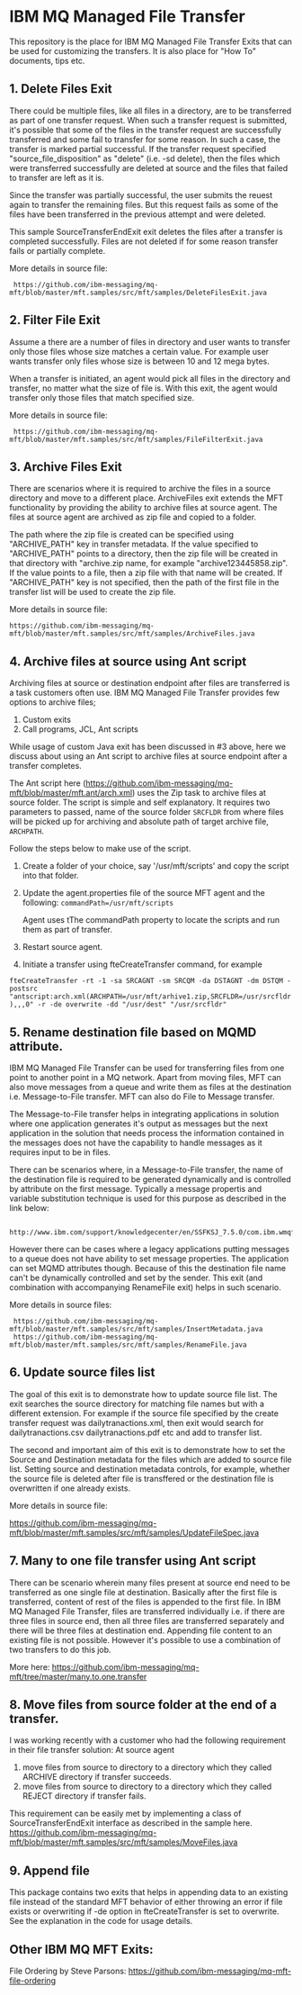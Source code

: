 # IBM MQ Managed File Transfer 

This repository is the place for IBM MQ Managed File Transfer Exits that can be used for customizing the transfers. It is also place for "How To" documents, tips etc.

## 1. Delete Files Exit
There could be multiple files, like all files in a directory, are to be transferred as part of one transfer request. When such a transfer request is submitted, it's possible that some of the files in the transfer request are successfully transferred and some fail to transfer
for some reason. In such a case, the transfer is marked partial successful. If the transfer request specified "source_file_disposition" as "delete" (i.e. -sd delete), then the files which were transferred successfully are deleted at source and the files that failed to 
transfer are left as it is.

Since the transfer was partially successful, the user submits the reuest again to transfer the remaining files. But this request fails as some of the files have been transferred in the previous attempt and were deleted. 
  
This sample SourceTransferEndExit exit deletes the files after a transfer is completed successfully. Files are not deleted if for some reason transfer fails or partially complete. 

More details in source file: 

     https://github.com/ibm-messaging/mq-mft/blob/master/mft.samples/src/mft/samples/DeleteFilesExit.java

## 2. Filter File Exit
Assume a there are a number of files in directory and user wants to transfer only those files whose size matches a certain value. For example user wants transfer only files whose size is between 10 and 12 mega bytes.
  
When a transfer is initiated, an agent would pick all files in the directory and transfer, no matter what the size of file is. With this exit, the agent would transfer only those files that match specified size.

More details in source file: 

     https://github.com/ibm-messaging/mq-mft/blob/master/mft.samples/src/mft/samples/FileFilterExit.java

## 3. Archive Files Exit
There are scenarios where it is required to archive the files in a source directory and move to a different place. ArchiveFiles exit extends the MFT functionality by providing the ability to archive files at source agent. The files at source agent are archived as zip file and copied to a folder.

The path where the zip file is created can be specified using "ARCHIVE_PATH" key in transfer metadata. If the value specified to "ARCHIVE_PATH" points to a directory, then the zip file will be created in that directory with "archive<Current time in millisecond>.zip name, for example "archive123445858.zip". If the value points to a file, then a zip file with that name will be created. If "ARCHIVE_PATH" key is not specified, then the path of the first file in the transfer list will be used to create the zip file.

More details in source file: 

    https://github.com/ibm-messaging/mq-mft/blob/master/mft.samples/src/mft/samples/ArchiveFiles.java

## 4. Archive files at source using Ant script
Archiving files at source or destination endpoint after files are transferred is a task customers often use. IBM MQ Managed File Transfer provides few options to archive files;
 1) Custom exits 
 2) Call programs, JCL, Ant scripts

While usage of custom Java exit has been discussed in #3 above, here we discuss about using an Ant script to archive files at source endpoint after a transfer completes. 

The Ant script here (https://github.com/ibm-messaging/mq-mft/blob/master/mft.ant/arch.xml) uses the Zip task to archive files at source folder. The script is simple and self explanatory. It requires two parameters to passed, name of the source folder `SRCFLDR` from where files will be picked up for archiving and absolute path of target archive file, `ARCHPATH`.

Follow the steps below to make use of the script.
1) Create a folder of your choice, say '/usr/mft/scripts' and copy the script into that folder.

2) Update the agent.properties file of the source MFT agent and the following:
   `commandPath=/usr/mft/scripts`
   
   Agent uses tThe commandPath property to locate the scripts and run them as part of transfer.

3) Restart source agent.

4) Initiate a transfer using fteCreateTransfer command, for example

`fteCreateTransfer -rt -1 -sa SRCAGNT -sm SRCQM -da DSTAGNT -dm DSTQM -postsrc "antscript:arch.xml(ARCHPATH=/usr/mft/arhive1.zip,SRCFLDR=/usr/srcfldr),,,0" -r -de overwrite -dd "/usr/dest" "/usr/srcfldr"`


## 5. Rename destination file based on MQMD attribute.
IBM MQ Managed File Transfer can be used for transferring files from one point to another point in a MQ network. Apart from moving files, MFT can also move messages from a queue and write them as files at the destination i.e. Message-to-File transfer. MFT can also do File to Message transfer.

The Message-to-File transfer helps in integrating applications in solution where one application generates it's output as messages but the next application in the solution that needs process the information contained in the messages does not have the capability to handle messages as it requires input to be in files. 

There can be scenarios where, in a Message-to-File transfer, the name of the destination file is required to be generated dynamically and is controlled by attribute on the first message. Typically a message propertis and variable substitution technique is used for this purpose as described in the link below:

     http://www.ibm.com/support/knowledgecenter/en/SSFKSJ_7.5.0/com.ibm.wmqfte.doc/m2f_mon_variable.htm

However there can be cases where a legacy applications putting messages to a queue does not have ability to set message properties. The application can set MQMD attributes though. Because of this the destination file name can't be dynamically controlled and set by the sender. This exit (and combination with accompanying RenameFile exit) helps in such scenario.

More details in source files: 

     https://github.com/ibm-messaging/mq-mft/blob/master/mft.samples/src/mft/samples/InsertMetadata.java
     https://github.com/ibm-messaging/mq-mft/blob/master/mft.samples/src/mft/samples/RenameFile.java

## 6. Update source files list 
The goal of this exit is to demonstrate how to update source file list. The exit searches the source directory for matching file names but with a different extension. For example if the source file specified by the create transfer request was dailytranactions.xml, then exit would search for dailytranactions.csv  dailytranactions.pdf etc and add to transfer list.

The second and important aim of this exit is to demonstrate how to set the Source and Destination metadata for the files which are added to source file list. Setting source and destination metadata controls, for example, whether the source file is deleted after file is transffered or the destination file is overwritten if one already exists.

More details in source file:

https://github.com/ibm-messaging/mq-mft/blob/master/mft.samples/src/mft/samples/UpdateFileSpec.java

## 7. Many to one file transfer using Ant script
There can be scenario wherein many files present at source end need to be transferred as one single file at destination. Basically after the first file is transferred, content of rest of the files is appended to the first file. In IBM MQ Managed File Transfer, files are transferred individually i.e. if there are three files in source end, then all three files are transferred separately and there will be three files at destination end. Appending file content to an existing file is not possible. However it's possible to use a combination of two transfers to do this job.

More here: https://github.com/ibm-messaging/mq-mft/tree/master/many.to.one.transfer

## 8. Move files from source folder at the end of a transfer.
I was working recently with a customer who had the following requirement in their file transfer solution:
At source agent 
1) move files from source to directory to a directory which they called ARCHIVE directory if transfer succeeds.
2) move files from source to directory to a directory which they called REJECT directory if transfer fails.

This requirement can be easily met by implementing a class of SourceTransferEndExit interface as described in the sample here.
https://github.com/ibm-messaging/mq-mft/blob/master/mft.samples/src/mft/samples/MoveFiles.java

## 9. Append file
This package contains two exits that helps in appending data to an existing file instead of the standard MFT behavior of either throwing an error if file exists or overwriting if -de option in fteCreateTransfer is set to overwrite.
See the explanation in the code for usage details.


## Other IBM MQ MFT Exits:
File Ordering by Steve Parsons: https://github.com/ibm-messaging/mq-mft-file-ordering

